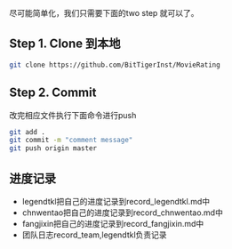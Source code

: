 尽可能简单化，我们只需要下面的two step 就可以了。

## Step 1. Clone 到本地
```bash
git clone https://github.com/BitTigerInst/MovieRating
```

## Step 2. Commit
改完相应文件执行下面命令进行push
```bash
git add .
git commit -m "comment message"
git push origin master
```


## 进度记录
- legendtkl把自己的进度记录到record_legendtkl.md中
- chnwentao把自己的进度记录到record_chnwentao.md中
- fangjixin把自己的进度记录到record_fangjixin.md中
- 团队日志record_team,legendtkl负责记录